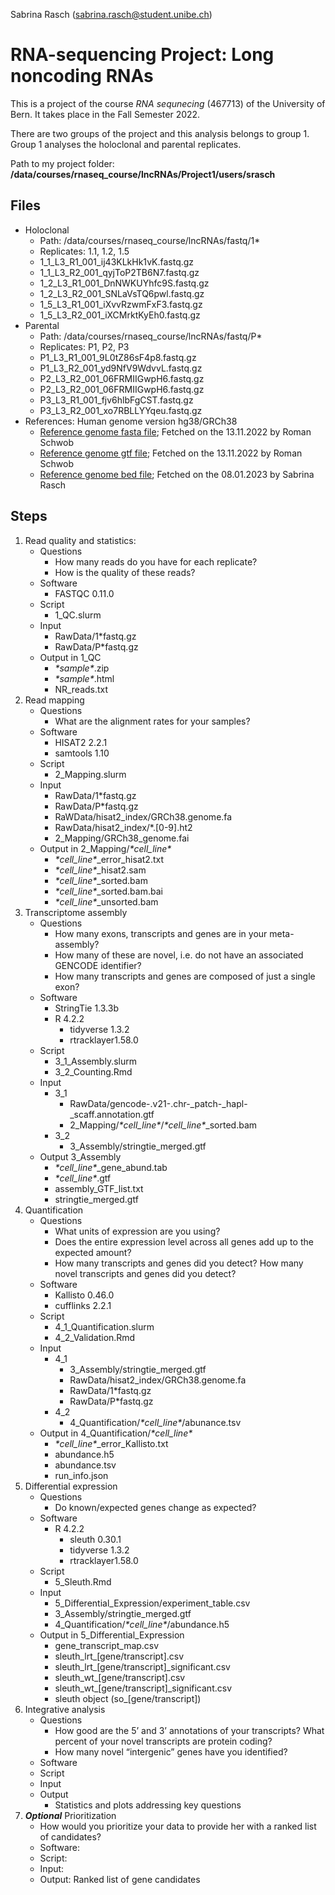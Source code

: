 Sabrina Rasch (sabrina.rasch@student.unibe.ch)

# RNA-sequencing Project: Long noncoding RNAs

This is a project of the course *RNA sequnecing* (467713) of the University of Bern. It takes place in the Fall Semester 2022.

There are two groups of the project and this analysis belongs to group 1. Group 1 analyses the holoclonal and parental replicates.

Path to my project folder: **/data/courses/rnaseq_course/lncRNAs/Project1/users/srasch**

## Files

* Holoclonal
    * Path: /data/courses/rnaseq_course/lncRNAs/fastq/1\*
    * Replicates: 1.1, 1.2, 1.5
    * 1_1_L3_R1_001_ij43KLkHk1vK.fastq.gz
    * 1_1_L3_R2_001_qyjToP2TB6N7.fastq.gz
    * 1_2_L3_R1_001_DnNWKUYhfc9S.fastq.gz
    * 1_2_L3_R2_001_SNLaVsTQ6pwl.fastq.gz
    * 1_5_L3_R1_001_iXvvRzwmFxF3.fastq.gz
    * 1_5_L3_R2_001_iXCMrktKyEh0.fastq.gz
* Parental
    * Path: /data/courses/rnaseq_course/lncRNAs/fastq/P\*
    * Replicates: P1, P2, P3
    * P1_L3_R1_001_9L0tZ86sF4p8.fastq.gz
    * P1_L3_R2_001_yd9NfV9WdvvL.fastq.gz
    * P2_L3_R2_001_06FRMIIGwpH6.fastq.gz
    * P2_L3_R2_001_06FRMIIGwpH6.fastq.gz
    * P3_L3_R1_001_fjv6hlbFgCST.fastq.gz
    * P3_L3_R2_001_xo7RBLLYYqeu.fastq.gz
* References: Human genome version hg38/GRCh38
    * [Reference genome fasta file](https://www.gencodegenes.org/human/release_21.html); Fetched on the 13.11.2022 by Roman Schwob
    * [Reference genome gtf file](https://www.gencodegenes.org/human/release_21.html); Fetched on the 13.11.2022 by Roman Schwob
    * [Reference genome bed file](https://fantom.gsc.riken.jp/5/datafiles/reprocessed/hg38_latest/extra/CAGE_peaks/breakdown/); Fetched on the 08.01.2023 by Sabrina Rasch
    
## Steps

1. Read quality and statistics:
    * Questions
        * How many reads do you have for each replicate?
        * How is the quality of these reads?
    * Software
        * FASTQC 0.11.0
    * Script
        * 1_QC.slurm
    * Input
        * RawData/1\*fastq.gz
        * RawData/P\*fastq.gz
    * Output in 1_QC
        * *\*sample\**.zip
        * *\*sample\**.html
        * NR_reads.txt
2. Read mapping
    * Questions
        * What are the alignment rates for your samples?
    * Software
        * HISAT2 2.2.1
        * samtools 1.10
    * Script
        * 2_Mapping.slurm
    * Input
        * RawData/1\*fastq.gz
        * RawData/P\*fastq.gz
        * RaWData/hisat2_index/GRCh38.genome.fa
        * RawData/hisat2_index/\*.[0-9].ht2
        * 2_Mapping/GRCh38_genome.fai
    * Output in 2_Mapping/*\*cell_line\**
        * *\*cell_line\**_error_hisat2.txt
        * *\*cell_line\**_hisat2.sam
        * *\*cell_line\**_sorted.bam
        * *\*cell_line\**_sorted.bam.bai
        * *\*cell_line\**_unsorted.bam
3. Transcriptome assembly
    * Questions
        * How many exons, transcripts and genes are in your meta-assembly?
        * How many of these are novel, i.e. do not have an associated GENCODE identifier?
        * How many transcripts and genes are composed of just a single exon?
    * Software
        * StringTie 1.3.3b
        * R 4.2.2
            * tidyverse 1.3.2
            * rtracklayer1.58.0
    * Script
        * 3_1_Assembly.slurm
        * 3_2_Counting.Rmd
    * Input
        * 3_1
            * RawData/gencode\-.v21\-.chr\-_patch\-_hapl\-_scaff.annotation.gtf
            * 2_Mapping/*\*cell_line\**/*\*cell_line\**_sorted.bam
        * 3_2
            * 3_Assembly/stringtie_merged.gtf
    * Output 3_Assembly
        * *\*cell_line\**_gene_abund.tab
        * *\*cell_line\**.gtf
        * assembly_GTF_list.txt
        * stringtie_merged.gtf
4. Quantification
    * Questions
        * What units of expression are you using?
        * Does the entire expression level across all genes add up to the expected amount?
        * How many transcripts and genes did you detect? How many novel transcripts and genes did you detect?
    * Software
        * Kallisto 0.46.0
        * cufflinks 2.2.1
    * Script
        * 4_1_Quantification.slurm
        * 4_2_Validation.Rmd
    * Input
        * 4_1
            * 3_Assembly/stringtie_merged.gtf
            * RawData/hisat2_index/GRCh38.genome.fa
            * RawData/1\*fastq.gz
            * RawData/P\*fastq.gz
        * 4_2
            * 4_Quantification/*\*cell_line\**/abunance.tsv
    * Output in 4_Quantification/*\*cell_line\** 
        * *\*cell_line\**_error_Kallisto.txt
        * abundance.h5
        * abundance.tsv
        * run_info.json
5. Differential expression
    * Questions
        * Do known/expected genes change as expected?
    * Software
        * R 4.2.2
            * sleuth 0.30.1
            * tidyverse 1.3.2
            * rtracklayer1.58.0
    * Script
        * 5_Sleuth.Rmd
    * Input
        * 5_Differential_Expression/experiment_table.csv
        * 3_Assembly/stringtie_merged.gtf
        * 4_Quantification/*\*cell_line\**/abundance.h5
    * Output in 5_Differential_Expression
        * gene_transcript_map.csv
        * sleuth_lrt_[gene/transcript].csv
        * sleuth_lrt_[gene/transcript]_significant.csv
        * sleuth_wt_[gene/transcript].csv
        * sleuth_wt_[gene/transcript]_significant.csv
        * sleuth object (so_[gene/transcript])
6. Integrative analysis
    * Questions
        * How good are the 5’ and 3’ annotations of your transcripts? What percent of your novel transcripts are protein coding?
        * How many novel “intergenic” genes have you identified?
    * Software
    * Script
    * Input
    * Output
        * Statistics and plots addressing key questions
7. ***Optional*** Prioritization
    * How would you prioritize your data to provide her with a ranked list of candidates?
    * Software:
    * Script:
    * Input: 
    * Output: Ranked list of gene candidates


